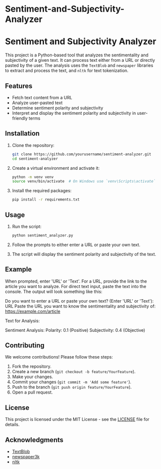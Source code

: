 # Sentiment-and-Subjectivity-Analyzer
# Sentiment and Subjectivity Analyzer

This project is a Python-based tool that analyzes the sentimentality and subjectivity of a given text. It can process text either from a URL or directly pasted by the user. The analysis uses the `TextBlob` and `newspaper` libraries to extract and process the text, and `nltk` for text tokenization.

## Features

- Fetch text content from a URL
- Analyze user-pasted text
- Determine sentiment polarity and subjectivity
- Interpret and display the sentiment polarity and subjectivity in user-friendly terms

## Installation

1. Clone the repository:

    ```bash
    git clone https://github.com/yourusername/sentiment-analyzer.git
    cd sentiment-analyzer
    ```

2. Create a virtual environment and activate it:

    ```bash
    python -m venv venv
    source venv/bin/activate  # On Windows use `venv\Scripts\activate`
    ```

3. Install the required packages:

    ```bash
    pip install -r requirements.txt
    ```

## Usage

1. Run the script:

    ```bash
    python sentiment_analyzer.py
    ```

2. Follow the prompts to either enter a URL or paste your own text.

3. The script will display the sentiment polarity and subjectivity of the text.

## Example

When prompted, enter 'URL' or 'Text'. For a URL, provide the link to the article you want to analyze. For direct text input, paste the text into the console. The output will look something like this:


Do you want to enter a URL or paste your own text? (Enter 'URL' or 'Text'): URL
Paste the URL you want to know the sentimentality and subjectivity of: https://example.com/article

Text for Analysis:
<Text>

Sentiment Analysis:
Polarity: 0.1 (Positive)
Subjectivity: 0.4 (Objective)


## Contributing

We welcome contributions! Please follow these steps:

1. Fork the repository.
2. Create a new branch (`git checkout -b feature/YourFeature`).
3. Make your changes.
4. Commit your changes (`git commit -m 'Add some feature'`).
5. Push to the branch (`git push origin feature/YourFeature`).
6. Open a pull request.

## License

This project is licensed under the MIT License - see the [LICENSE](LICENSE) file for details.

## Acknowledgments

- [TextBlob](https://textblob.readthedocs.io/en/dev/)
- [newspaper3k](https://newspaper.readthedocs.io/en/latest/)
- [nltk](https://www.nltk.org/)

